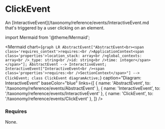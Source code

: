 # ClickEvent

An [InteractiveEvent](/taxonomy/reference/events/InteractiveEvent.md that's triggered by a user clicking on an element.

import Mermaid from '@theme/Mermaid';

<Mermaid chart={`
	graph LR
    AbstractEvent["AbstractEvent<br><span class='requires_context'>requires:<br />ApplicationContext<span class='properties'>location_stack: array<br />global_contexts: array<br />_type: string<br />id: string<br />time: integer</span></span>"];
    AbstractEvent --> InteractiveEvent;
    InteractiveEvent["InteractiveEvent<br /><span class='properties'>requires:<br />SectionContext</span>"] --> ClickEvent;
    class ClickEvent diagramActive;
`} 
  caption="Diagram: InteractiveEvent" 
  baseColor="blue" 
  links={[
    { name: 'AbstractEvent', to: '/taxonomy/reference/events/AbstractEvent' },
    { name: 'InteractiveEvent', to: '/taxonomy/reference/events/InteractiveEvent' },
    { name: 'ClickEvent', to: '/taxonomy/reference/events/ClickEvent' },
  ]}
/>

### Requires
None.